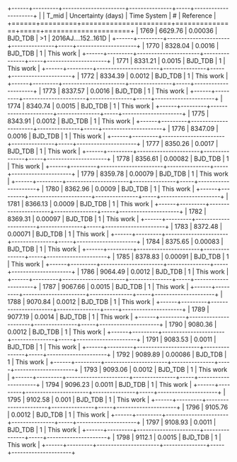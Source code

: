 +------+---------+----------------------+---------------+-----+---------------------+
|      |   T_mid |   Uncertainty (days) | Time System   | #   | Reference           |
+======+=========+======================+===============+=====+=====================+
| 1769 | 6629.76 |              0.00036 | BJD_TDB       | >1  | 2016AJ....152..161D |
+------+---------+----------------------+---------------+-----+---------------------+
| 1770 | 8328.04 |              0.0016  | BJD_TDB       | 1   | This work           |
+------+---------+----------------------+---------------+-----+---------------------+
| 1771 | 8331.21 |              0.0015  | BJD_TDB       | 1   | This work           |
+------+---------+----------------------+---------------+-----+---------------------+
| 1772 | 8334.39 |              0.0012  | BJD_TDB       | 1   | This work           |
+------+---------+----------------------+---------------+-----+---------------------+
| 1773 | 8337.57 |              0.0016  | BJD_TDB       | 1   | This work           |
+------+---------+----------------------+---------------+-----+---------------------+
| 1774 | 8340.74 |              0.0015  | BJD_TDB       | 1   | This work           |
+------+---------+----------------------+---------------+-----+---------------------+
| 1775 | 8343.91 |              0.0012  | BJD_TDB       | 1   | This work           |
+------+---------+----------------------+---------------+-----+---------------------+
| 1776 | 8347.09 |              0.0016  | BJD_TDB       | 1   | This work           |
+------+---------+----------------------+---------------+-----+---------------------+
| 1777 | 8350.26 |              0.0017  | BJD_TDB       | 1   | This work           |
+------+---------+----------------------+---------------+-----+---------------------+
| 1778 | 8356.61 |              0.00082 | BJD_TDB       | 1   | This work           |
+------+---------+----------------------+---------------+-----+---------------------+
| 1779 | 8359.78 |              0.00079 | BJD_TDB       | 1   | This work           |
+------+---------+----------------------+---------------+-----+---------------------+
| 1780 | 8362.96 |              0.0009  | BJD_TDB       | 1   | This work           |
+------+---------+----------------------+---------------+-----+---------------------+
| 1781 | 8366.13 |              0.0009  | BJD_TDB       | 1   | This work           |
+------+---------+----------------------+---------------+-----+---------------------+
| 1782 | 8369.31 |              0.00097 | BJD_TDB       | 1   | This work           |
+------+---------+----------------------+---------------+-----+---------------------+
| 1783 | 8372.48 |              0.00071 | BJD_TDB       | 1   | This work           |
+------+---------+----------------------+---------------+-----+---------------------+
| 1784 | 8375.65 |              0.00083 | BJD_TDB       | 1   | This work           |
+------+---------+----------------------+---------------+-----+---------------------+
| 1785 | 8378.83 |              0.00091 | BJD_TDB       | 1   | This work           |
+------+---------+----------------------+---------------+-----+---------------------+
| 1786 | 9064.49 |              0.0012  | BJD_TDB       | 1   | This work           |
+------+---------+----------------------+---------------+-----+---------------------+
| 1787 | 9067.66 |              0.0015  | BJD_TDB       | 1   | This work           |
+------+---------+----------------------+---------------+-----+---------------------+
| 1788 | 9070.84 |              0.0012  | BJD_TDB       | 1   | This work           |
+------+---------+----------------------+---------------+-----+---------------------+
| 1789 | 9077.19 |              0.0014  | BJD_TDB       | 1   | This work           |
+------+---------+----------------------+---------------+-----+---------------------+
| 1790 | 9080.36 |              0.0012  | BJD_TDB       | 1   | This work           |
+------+---------+----------------------+---------------+-----+---------------------+
| 1791 | 9083.53 |              0.0011  | BJD_TDB       | 1   | This work           |
+------+---------+----------------------+---------------+-----+---------------------+
| 1792 | 9089.89 |              0.00086 | BJD_TDB       | 1   | This work           |
+------+---------+----------------------+---------------+-----+---------------------+
| 1793 | 9093.06 |              0.0012  | BJD_TDB       | 1   | This work           |
+------+---------+----------------------+---------------+-----+---------------------+
| 1794 | 9096.23 |              0.0011  | BJD_TDB       | 1   | This work           |
+------+---------+----------------------+---------------+-----+---------------------+
| 1795 | 9102.58 |              0.001   | BJD_TDB       | 1   | This work           |
+------+---------+----------------------+---------------+-----+---------------------+
| 1796 | 9105.76 |              0.0012  | BJD_TDB       | 1   | This work           |
+------+---------+----------------------+---------------+-----+---------------------+
| 1797 | 9108.93 |              0.0011  | BJD_TDB       | 1   | This work           |
+------+---------+----------------------+---------------+-----+---------------------+
| 1798 | 9112.1  |              0.0015  | BJD_TDB       | 1   | This work           |
+------+---------+----------------------+---------------+-----+---------------------+